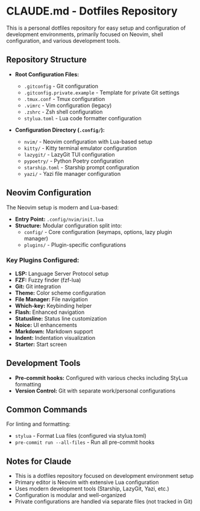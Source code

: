 # CLAUDE.md - Dotfiles Repository

This is a personal dotfiles repository for easy setup and configuration of development environments, primarily focused on Neovim, shell configuration, and various development tools.

## Repository Structure

- **Root Configuration Files:**
  - `.gitconfig` - Git configuration
  - `.gitconfig.private.example` - Template for private Git settings
  - `.tmux.conf` - Tmux configuration
  - `.vimrc` - Vim configuration (legacy)
  - `.zshrc` - Zsh shell configuration
  - `stylua.toml` - Lua code formatter configuration

- **Configuration Directory (`.config/`):**
  - `nvim/` - Neovim configuration with Lua-based setup
  - `kitty/` - Kitty terminal emulator configuration
  - `lazygit/` - LazyGit TUI configuration
  - `pypoetry/` - Python Poetry configuration
  - `starship.toml` - Starship prompt configuration
  - `yazi/` - Yazi file manager configuration

## Neovim Configuration

The Neovim setup is modern and Lua-based:
- **Entry Point:** `.config/nvim/init.lua`
- **Structure:** Modular configuration split into:
  - `config/` - Core configuration (keymaps, options, lazy plugin manager)
  - `plugins/` - Plugin-specific configurations

### Key Plugins Configured:
- **LSP:** Language Server Protocol setup
- **FZF:** Fuzzy finder (fzf-lua)
- **Git:** Git integration
- **Theme:** Color scheme configuration
- **File Manager:** File navigation
- **Which-key:** Keybinding helper
- **Flash:** Enhanced navigation
- **Statusline:** Status line customization
- **Noice:** UI enhancements
- **Markdown:** Markdown support
- **Indent:** Indentation visualization
- **Starter:** Start screen

## Development Tools

- **Pre-commit hooks:** Configured with various checks including StyLua formatting
- **Version Control:** Git with separate work/personal configurations

## Common Commands

For linting and formatting:
- `stylua` - Format Lua files (configured via stylua.toml)
- `pre-commit run --all-files` - Run all pre-commit hooks

## Notes for Claude

- This is a dotfiles repository focused on development environment setup
- Primary editor is Neovim with extensive Lua configuration
- Uses modern development tools (Starship, LazyGit, Yazi, etc.)
- Configuration is modular and well-organized
- Private configurations are handled via separate files (not tracked in Git)
